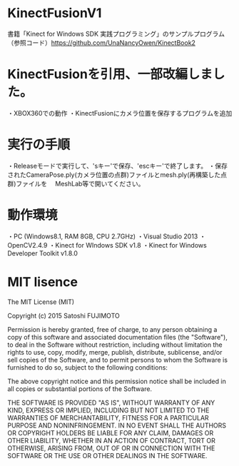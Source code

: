 # KinectFusionV1

書籍「Kinect for Windows SDK 実践プログラミング」のサンプルプログラム
（参照コード）https://github.com/UnaNancyOwen/KinectBook2

# KinectFusionを引用、一部改編しました。
・XBOX360での動作
・KinectFusionにカメラ位置を保存するプログラムを追加

# 実行の手順
・Releaseモードで実行して、'sキー'で保存、'escキー'で終了します。
・保存されたCameraPose.ply(カメラ位置の点群)ファイルとmesh.ply(再構築した点群)ファイルを
　MeshLab等で開いてください。

# 動作環境
・PC (Windows8.1, RAM 8GB, CPU 2.7GHz)
・Visual Studio 2013
・OpenCV2.4.9
・Kinect for WIndows SDK v1.8
・Kinect for Windows Developer Toolkit v1.8.0

# MIT lisence
The MIT License (MIT)

Copyright (c) 2015 Satoshi FUJIMOTO

Permission is hereby granted, free of charge, to any person obtaining a copy
of this software and associated documentation files (the "Software"), to deal
in the Software without restriction, including without limitation the rights
to use, copy, modify, merge, publish, distribute, sublicense, and/or sell
copies of the Software, and to permit persons to whom the Software is
furnished to do so, subject to the following conditions:

The above copyright notice and this permission notice shall be included in
all copies or substantial portions of the Software.

THE SOFTWARE IS PROVIDED "AS IS", WITHOUT WARRANTY OF ANY KIND, EXPRESS OR
IMPLIED, INCLUDING BUT NOT LIMITED TO THE WARRANTIES OF MERCHANTABILITY,
FITNESS FOR A PARTICULAR PURPOSE AND NONINFRINGEMENT. IN NO EVENT SHALL THE
AUTHORS OR COPYRIGHT HOLDERS BE LIABLE FOR ANY CLAIM, DAMAGES OR OTHER
LIABILITY, WHETHER IN AN ACTION OF CONTRACT, TORT OR OTHERWISE, ARISING FROM,
OUT OF OR IN CONNECTION WITH THE SOFTWARE OR THE USE OR OTHER DEALINGS IN
THE SOFTWARE.
